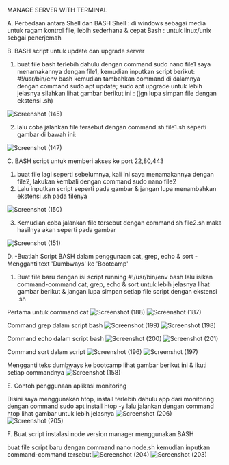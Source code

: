 MANAGE SERVER WITH TERMINAL

A. Perbedaan antara Shell dan BASH
Shell : di windows sebagai media untuk ragam kontrol file, lebih sederhana & cepat
Bash : untuk linux/unix sebgai penerjemah


B. BASH script untuk update dan upgrade server
1. buat file bash terlebih dahulu dengan command sudo nano file1 saya menamakannya dengan file1, kemudian inputkan script berikut: #!/usr/bin/env bash kemudian tambahkan command di dalamnya dengan command sudo apt update; sudo apt upgrade
untuk lebih jelasnya silahkan lihat gambar berikut ini : (jgn lupa simpan file dengan ekstensi .sh)

![Screenshot (145)](https://user-images.githubusercontent.com/117638290/203786964-ffc90c5c-1082-4ff3-a616-f431d1619029.png)

2. lalu coba jalankan file tersebut dengan command sh file1.sh seperti gambar di bawah ini:

![Screenshot (147)](https://user-images.githubusercontent.com/117638290/203787288-5c8825c4-757d-4121-a103-56c47042e455.png)

C. BASH script untuk memberi akses ke port 22,80,443

1. buat file lagi seperti sebelumnya, kali ini saya menamakannya dengan file2, lakukan kembali dengan command sudo nano file2
2. Lalu inputkan script seperti pada gambar & jangan lupa menambahkan ekstensi .sh pada filenya

![Screenshot (150)](https://user-images.githubusercontent.com/117638290/203787772-2e37dbcd-b587-470d-815f-593769028ccf.png)

3. Kemudian coba jalankan file tersebut dengan command sh file2.sh maka hasilnya akan seperti pada gambar 

![Screenshot (151)](https://user-images.githubusercontent.com/117638290/203788592-42400b2e-4f27-4dd0-b951-44e43c2d553b.png)


D. -Buatlah Script BASH dalam penggunaan cat, grep, echo & sort
   -Mengganti text 'Dumbways' ke 'Bootcamp'
  
1. Buat file baru dengan isi script running #!/usr/bin/env bash lalu isikan command-command cat, grep, echo & sort
untuk lebih jelasnya lihat gambar berikut & jangan lupa simpan setiap file script dengan ekstensi .sh

Pertama untuk command cat
![Screenshot (188)](https://user-images.githubusercontent.com/117638290/203809489-4585b33e-6e4d-403e-9994-98fc069977d5.png)
![Screenshot (187)](https://user-images.githubusercontent.com/117638290/203809902-cdab9ee6-b005-4a32-aaac-e992c7358368.png)


Command grep dalam script bash
![Screenshot (199)](https://user-images.githubusercontent.com/117638290/203811705-be426fe2-b33b-434d-90cf-db68e9148036.png)
![Screenshot (198)](https://user-images.githubusercontent.com/117638290/203811763-b82107d2-b670-4bef-aab0-88975b9d9afd.png)


Command echo dalam script bash
![Screenshot (200)](https://user-images.githubusercontent.com/117638290/203811987-39956075-bcaf-4de9-9883-4611f90c38b6.png)
![Screenshot (201)](https://user-images.githubusercontent.com/117638290/203812603-c7164d90-a6cb-42d3-bcf5-616fda303833.png)


Command sort dalam script
![Screenshot (196)](https://user-images.githubusercontent.com/117638290/203813460-ab106b05-72a6-45f3-8f30-3c58eb5cbc78.png)
![Screenshot (197)](https://user-images.githubusercontent.com/117638290/203813478-656b2a4b-04f1-4e2c-975a-23439095311d.png)


Mengganti teks dumbways ke bootcamp lihat gambar berikut ini & ikuti setiap commandnya
![Screenshot (158)](https://user-images.githubusercontent.com/117638290/203816111-3454a63a-5ff3-4695-a64d-b4fe712e0620.png)


E. Contoh penggunaan aplikasi monitoring

Disini saya menggunakan htop, install terlebih dahulu app dari monitoring dengan command sudo apt install htop -y lalu jalankan dengan command htop
lihat gambar untuk lebih jelasnya
![Screenshot (206)](https://user-images.githubusercontent.com/117638290/203816674-6cc7cacb-7c44-4133-acad-2f3409dc2f3c.png)
![Screenshot (205)](https://user-images.githubusercontent.com/117638290/203816692-e4d12bcf-dc8b-4cb8-b1fa-9d553ced1fec.png)


F. Buat script instalasi node version manager menggunakan BASH

buat file script baru dengan command nano node.sh kemudian inputkan command-command tersebut
![Screenshot (204)](https://user-images.githubusercontent.com/117638290/203815020-6e13bfd7-f55f-45e9-b3b0-f51cbb86e651.png)
![Screenshot (203)](https://user-images.githubusercontent.com/117638290/203815058-e392e682-22f6-450a-870d-40b99e26c1eb.png)



